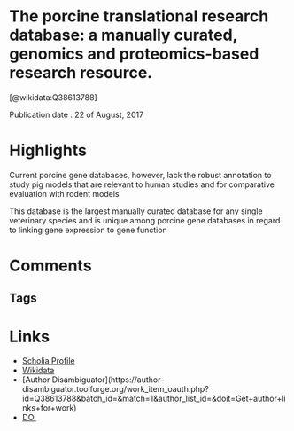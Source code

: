 
The porcine translational research database: a manually curated, genomics and proteomics-based research resource.
=================================================================================================================
  
  [@wikidata:Q38613788]  
  
Publication date : 22 of August, 2017  

# Highlights

Current porcine gene databases, however, lack the robust annotation to study pig models that are relevant to human studies and for comparative evaluation with rodent models

This database is the largest manually curated database for any single veterinary species and is unique among porcine gene databases in regard to linking gene expression to gene function


# Comments

## Tags

# Links
  
 * [Scholia Profile](https://scholia.toolforge.org/work/Q38613788)  
 * [Wikidata](https://www.wikidata.org/wiki/Q38613788)  
 * [Author Disambiguator](https://author-
disambiguator.toolforge.org/work_item_oauth.php?id=Q38613788&batch_id=&match=1&author_list_id=&doit=Get+author+links+for+work)  
 * [DOI](https://doi.org/10.1186/S12864-017-4009-7)  
